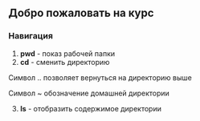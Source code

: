 ## Добро пожаловать на курс
### Навигация
1. **pwd** - показ рабочей папки
2. **cd** - сменить директорию

Символ .. позволяет вернуться на директорию выше

Символ ~ обозначение домашней директории

3. **ls** - отобразить содержимое директории